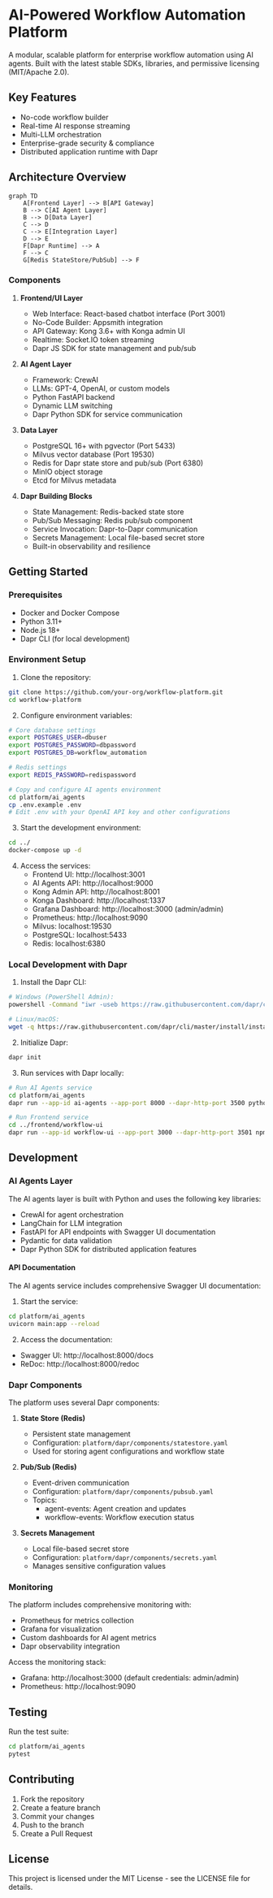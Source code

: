 # AI-Powered Workflow Automation Platform

A modular, scalable platform for enterprise workflow automation using AI agents. Built with the latest stable SDKs, libraries, and permissive licensing (MIT/Apache 2.0).

## Key Features

- No-code workflow builder
- Real-time AI response streaming
- Multi-LLM orchestration
- Enterprise-grade security & compliance
- Distributed application runtime with Dapr

## Architecture Overview

```mermaid
graph TD
    A[Frontend Layer] --> B[API Gateway]
    B --> C[AI Agent Layer]
    B --> D[Data Layer]
    C --> D
    C --> E[Integration Layer]
    D --> E
    F[Dapr Runtime] --> A
    F --> C
    G[Redis StateStore/PubSub] --> F
```

### Components

1. **Frontend/UI Layer**
   - Web Interface: React-based chatbot interface (Port 3001)
   - No-Code Builder: Appsmith integration
   - API Gateway: Kong 3.6+ with Konga admin UI
   - Realtime: Socket.IO token streaming
   - Dapr JS SDK for state management and pub/sub

2. **AI Agent Layer**
   - Framework: CrewAI
   - LLMs: GPT-4, OpenAI, or custom models
   - Python FastAPI backend
   - Dynamic LLM switching
   - Dapr Python SDK for service communication

3. **Data Layer**
   - PostgreSQL 16+ with pgvector (Port 5433)
   - Milvus vector database (Port 19530)
   - Redis for Dapr state store and pub/sub (Port 6380)
   - MinIO object storage
   - Etcd for Milvus metadata

4. **Dapr Building Blocks**
   - State Management: Redis-backed state store
   - Pub/Sub Messaging: Redis pub/sub component
   - Service Invocation: Dapr-to-Dapr communication
   - Secrets Management: Local file-based secret store
   - Built-in observability and resilience

## Getting Started

### Prerequisites

- Docker and Docker Compose
- Python 3.11+
- Node.js 18+
- Dapr CLI (for local development)

### Environment Setup

1. Clone the repository:
```bash
git clone https://github.com/your-org/workflow-platform.git
cd workflow-platform
```

2. Configure environment variables:
```bash
# Core database settings
export POSTGRES_USER=dbuser
export POSTGRES_PASSWORD=dbpassword
export POSTGRES_DB=workflow_automation

# Redis settings
export REDIS_PASSWORD=redispassword

# Copy and configure AI agents environment
cd platform/ai_agents
cp .env.example .env
# Edit .env with your OpenAI API key and other configurations
```

3. Start the development environment:
```bash
cd ../
docker-compose up -d
```

4. Access the services:
   - Frontend UI: http://localhost:3001
   - AI Agents API: http://localhost:9000
   - Kong Admin API: http://localhost:8001
   - Konga Dashboard: http://localhost:1337
   - Grafana Dashboard: http://localhost:3000 (admin/admin)
   - Prometheus: http://localhost:9090
   - Milvus: localhost:19530
   - PostgreSQL: localhost:5433
   - Redis: localhost:6380

### Local Development with Dapr

1. Install the Dapr CLI:
```bash
# Windows (PowerShell Admin):
powershell -Command "iwr -useb https://raw.githubusercontent.com/dapr/cli/master/install/install.ps1 | iex"

# Linux/macOS:
wget -q https://raw.githubusercontent.com/dapr/cli/master/install/install.sh -O - | /bin/bash
```

2. Initialize Dapr:
```bash
dapr init
```

3. Run services with Dapr locally:
```bash
# Run AI Agents service
cd platform/ai_agents
dapr run --app-id ai-agents --app-port 8000 --dapr-http-port 3500 python -m uvicorn main:app --host 0.0.0.0 --port 8000

# Run Frontend service
cd ../frontend/workflow-ui
dapr run --app-id workflow-ui --app-port 3000 --dapr-http-port 3501 npm start
```

## Development

### AI Agents Layer

The AI agents layer is built with Python and uses the following key libraries:
- CrewAI for agent orchestration
- LangChain for LLM integration
- FastAPI for API endpoints with Swagger UI documentation
- Pydantic for data validation
- Dapr Python SDK for distributed application features

#### API Documentation

The AI agents service includes comprehensive Swagger UI documentation:

1. Start the service:
```bash
cd platform/ai_agents
uvicorn main:app --reload
```

2. Access the documentation:
- Swagger UI: http://localhost:8000/docs
- ReDoc: http://localhost:8000/redoc

### Dapr Components

The platform uses several Dapr components:

1. **State Store (Redis)**
   - Persistent state management
   - Configuration: `platform/dapr/components/statestore.yaml`
   - Used for storing agent configurations and workflow state

2. **Pub/Sub (Redis)**
   - Event-driven communication
   - Configuration: `platform/dapr/components/pubsub.yaml`
   - Topics:
     - agent-events: Agent creation and updates
     - workflow-events: Workflow execution status

3. **Secrets Management**
   - Local file-based secret store
   - Configuration: `platform/dapr/components/secrets.yaml`
   - Manages sensitive configuration values

### Monitoring

The platform includes comprehensive monitoring with:
- Prometheus for metrics collection
- Grafana for visualization
- Custom dashboards for AI agent metrics
- Dapr observability integration

Access the monitoring stack:
- Grafana: http://localhost:3000 (default credentials: admin/admin)
- Prometheus: http://localhost:9090

## Testing

Run the test suite:

```bash
cd platform/ai_agents
pytest
```

## Contributing

1. Fork the repository
2. Create a feature branch
3. Commit your changes
4. Push to the branch
5. Create a Pull Request

## License

This project is licensed under the MIT License - see the LICENSE file for details.
